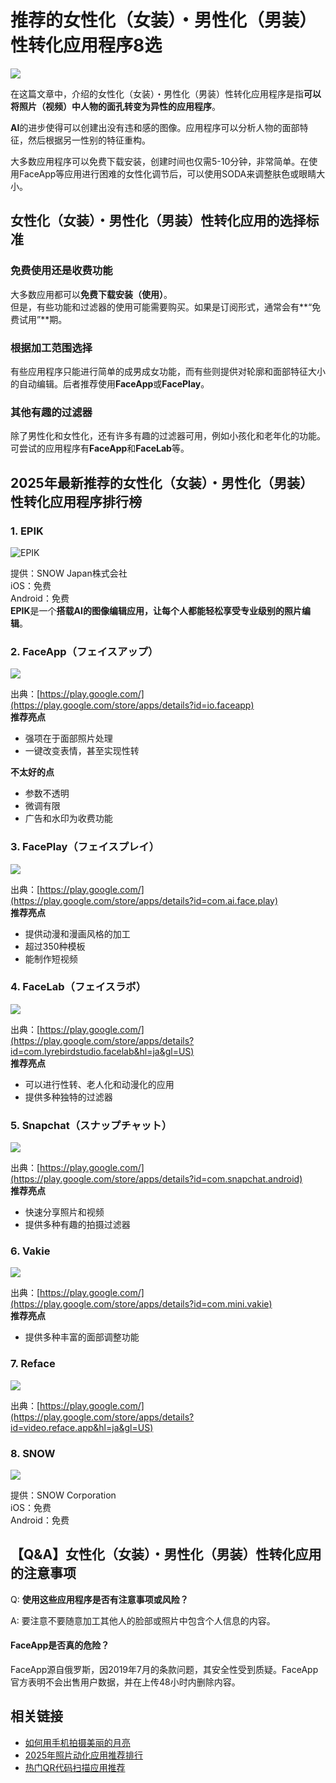 # 推荐的女性化（女装）・男性化（男装）性转化应用程序8选

![](https://lh7-us.googleusercontent.com/1rXJFcSOeVMtk-C8lOdyy6bl_aUdf2V0CJD7ukd9NG4LdPisj7icTB1JKlN3SiPBpUh9fiRzqxWu29idfWOpacf2hSbV_nc4Rfv7AHaGzYvbYwZRB_FBE7ehvCpZfK26B5T-0QG-kUhduKQMvVaMGkU)

在这篇文章中，介绍的女性化（女装）・男性化（男装）性转化应用程序是指**可以将照片（视频）中人物的面孔转变为异性的应用程序**。

**AI**的进步使得可以创建出没有违和感的图像。应用程序可以分析人物的面部特征，然后根据另一性别的特征重构。

大多数应用程序可以免费下载安装，创建时间也仅需5-10分钟，非常简单。在使用FaceApp等应用进行困难的女性化调节后，可以使用SODA来调整肤色或眼睛大小。

## 女性化（女装）・男性化（男装）性转化应用的选择标准

### 免费使用还是收费功能

大多数应用都可以**免费下载安装（使用）**。  
但是，有些功能和过滤器的使用可能需要购买。如果是订阅形式，通常会有**“免费试用”**期。

### 根据加工范围选择

有些应用程序只能进行简单的成男成女功能，而有些则提供对轮廓和面部特征大小的自动编辑。后者推荐使用**FaceApp**或**FacePlay**。

### 其他有趣的过滤器

除了男性化和女性化，还有许多有趣的过滤器可用，例如小孩化和老年化的功能。可尝试的应用程序有**FaceApp**和**FaceLab**等。

## 2025年最新推荐的女性化（女装）・男性化（男装）性转化应用程序排行榜

### 1. EPIK

![EPIK](https://is1-ssl.mzstatic.com/image/thumb/Purple221/v4/00/77/b0/0077b03e-dff4-c66c-cf9e-022603ee8979/AppIcon-0-0-1x_U007emarketing-0-7-0-85-220.png/512x512bb.jpg)

提供：SNOW Japan株式会社  
iOS：免费  
Android：免费  
**EPIK**是一个**搭载AI的图像编辑应用，让每个人都能轻松享受专业级别的照片编辑**。

### 2. FaceApp（フェイスアップ）

![](https://lh7-us.googleusercontent.com/iSiJFeTiKDXqAYZH4AwluCMUG-mmjqn6n2Xf5IqMKqt2JWcJO1vW2F38uWesqrazUQpfH8kze1bFq3vrJyMlQwbmul4eEX4FlfCDLWHKZsgryYeINr8htbOGPiYx2PNqK-YraWf6Yj3OtAmf13C7Bjk)

出典：[https://play.google.com/](https://play.google.com/store/apps/details?id=io.faceapp)  
**推荐亮点**  
- 强项在于面部照片处理  
- 一键改变表情，甚至实现性转  

**不太好的点**  
- 参数不透明  
- 微调有限  
- 广告和水印为收费功能  

### 3. FacePlay（フェイスプレイ）

![](https://lh7-us.googleusercontent.com/M55cJMGJtUTZpry8zIYZi6xPJITfLRRa4_TLoX85Hu6XM7T010Plz4Mb3CCug0SPGx-k0003znAcHAVcdmcBUqU6l-d-KZ6MfebYwvOs-96z8u-_CUjH25vFzPK5xOyQOIM7EQulliiTMBiSiSQFCRI)

出典：[https://play.google.com/](https://play.google.com/store/apps/details?id=com.ai.face.play)  
**推荐亮点**  
- 提供动漫和漫画风格的加工  
- 超过350种模板  
- 能制作短视频  

### 4. FaceLab（フェイスラボ）

![](https://lh7-us.googleusercontent.com/wV6aWD5O28RU8h87ezEXFrC3G6owOLz0hC5pnlPd7ZEheY0Xxyp54HaBsaWFwgIaXU6AhKCz-8npw4MDWTfDduqFzh085ReesSebr56BkfaSUQ7wKu5E4T7y5QxW8Z7dgyPF2zdJy0X1oA-S28nnnO8)

出典：[https://play.google.com/](https://play.google.com/store/apps/details?id=com.lyrebirdstudio.facelab&hl=ja&gl=US)  
**推荐亮点**  
- 可以进行性转、老人化和动漫化的应用  
- 提供多种独特的过滤器  

### 5. Snapchat（スナップチャット）

![](https://lh7-us.googleusercontent.com/DWne4xHcGA0qaKd0GxOiQWEGWw4RfR6OHP3NereQLGKvAH6SpObhCorxrQmR5YloQP1HuIJISgNUePACgOnQ7GiIpUi2l8TXEByWL-LDo7GG0nNQZfKl7pHi05ev7cSUdN4AouFqjikNuOwpfFebGa8)

出典：[https://play.google.com/](https://play.google.com/store/apps/details?id=com.snapchat.android)  
**推荐亮点**  
- 快速分享照片和视频  
- 提供多种有趣的拍摄过滤器  

### 6. Vakie

![](https://lh7-us.googleusercontent.com/ZPtcuC67rXM4u6KP7zh7utO5VWg6_VU0qQpLBCM5yQBMbGSuivlMfy4NwCjJ8nT0lwMSdIczsLCTXPj7UtZ8GwLnKIDQ1EHh6t0AJZefuwrlDBkGJyPCB7OqZQUep-1RHpCon274VgDpMkC_xFsctmE)

出典：[https://play.google.com/](https://play.google.com/store/apps/details?id=com.mini.vakie)  
**推荐亮点**  
- 提供多种丰富的面部调整功能  

### 7. Reface

![](https://lh7-us.googleusercontent.com/6sjpriMyGt8TwGCxT3Xy3WVlkx8F0QG3RMM9X2qC-RaL2fZD0sh5H5iJ6RMh_yBVh9i7TZojz33vOro0kI5i3V9GHGgRl09KSvs91nkFtI_fwHSawNJ5KO8Caid05OoJnYRaPuqyZxF8XgW1dp-3Aj0)

出典：[https://play.google.com/](https://play.google.com/store/apps/details?id=video.reface.app&hl=ja&gl=US)  

### 8. SNOW

![](https://is1-ssl.mzstatic.com/image/thumb/Purple126/v4/79/c5/44/79c54427-e27c-66e0-62fd-8acacd1d1722/AppIcon-0-0-1x_U007emarketing-0-2-0-85-220.png/512x512bb.jpg)

提供：SNOW Corporation  
iOS：免费  
Android：免费  

## 【Q&A】女性化（女装）・男性化（男装）性转化应用的注意事项

Q: **使用这些应用程序是否有注意事项或风险？**

A: 要注意不要随意加工其他人的脸部或照片中包含个人信息的内容。

#### **FaceApp是否真的危险？**

FaceApp源自俄罗斯，因2019年7月的条款问题，其安全性受到质疑。FaceApp官方表明不会出售用户数据，并在上传48小时内删除内容。

## 相关链接

- [如何用手机拍摄美丽的月亮](https://good-apps.jp/media/column/25217)
- [2025年照片动化应用推荐排行](https://good-apps.jp/media/column/23566)
- [热门QR代码扫描应用推荐](https://good-apps.jp/media/column/10267)